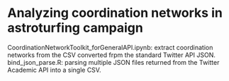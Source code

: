 #  Analyzing coordination networks in astroturfing campaign 

CoordinationNetworkToolkit_forGeneralAPI.ipynb: extract coordination networks from the CSV converted frpm the standard Twitter API JSON.
bind_json_parse.R: parsing multiple JSON files returned from the Twitter Academic API into a single CSV.
